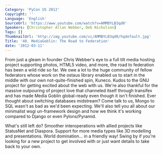 ```yaml
---
Category: 'PyCon US 2012'
Copyright: ''
Language: 'English'
SourceUrl: 'https://www.youtube.com/watch?v=AMMBYLB3qd0'
Speakers: [Christopher Allan Webber, Deb Nicholson]
Tags: []
ThumbnailUrl: 'http://img.youtube.com/vi/AMMBYLB3qd0/hqdefault.jpg'
Title: '40. MediaGoblin: The Road to Federation'
date: '2012-03-11'
---
```

From just a gleam in founder Chris Webber's eye to a full tilt media hosting
project supporting photos, HTML5 video, and more, the road to federation has
been a wild ride so far. We owe a lot to the huge community of fellow
federators whose work on the ostaus library enabled us to start in the middle
with our own not-quite-finished spin, Kuneco. Kudos to the GNU project for
getting excited about the web with us. We're also thankful for the massive
outpouring of project love that channeled itself through transifex and has
made Media Goblin global-ready even though it isn't finished. Ever thought
about switching databases midstream? Come talk to us, Mongo to SQL wasn't as
bad as we'd been expecting. We'll also tell you all about our minimalist wsgi
un-framework design and how we think it's working compared to Django or even
Pylons/Pyramid.

What's still left do? Smoother interoperations with allied projects like
StatusNet and Diaspora. Support for more media types like 3D modelling and
presentations. World domination... in a friendly way! Swing by if you're
looking for a new project to get involved with or just want details to take
back to your own.

